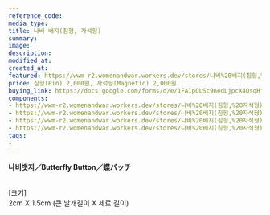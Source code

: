 ```yaml
---
reference_code:
media_type:
title: 나비 배지(침형, 자석형)
summary:
image:
description:
modified_at:
created_at:
featured: https://wwm-r2.womenandwar.workers.dev/stores/나비%20배지(침형,%20자석형)/14_브로치1%20(1)r.jpg
price: 침형(Pin) 2,000원, 자석형(Magnetic) 2,000원
buying_link: https://docs.google.com/forms/d/e/1FAIpQLSc9nedLjpcX4QsqHfsDClSUvnY_z8JjKZMrkfDJmnqozNUliA/viewform
components:
- https://wwm-r2.womenandwar.workers.dev/stores/나비%20배지(침형,%20자석형)/14_브로치1%20(1)r.jpg
- https://wwm-r2.womenandwar.workers.dev/stores/나비%20배지(침형,%20자석형)/14_브로치1%20(2)r.jpg
- https://wwm-r2.womenandwar.workers.dev/stores/나비%20배지(침형,%20자석형)/15_브로치2%20(1)r.jpg
- https://wwm-r2.womenandwar.workers.dev/stores/나비%20배지(침형,%20자석형)/15_브로치2%20(2)r.jpg
tags:
-
---
```

**나비뱃지／Butterfly Button／蝶バッチ**

\
[크기]\
2cm X 1.5cm (큰 날개길이 X 세로 길이)
